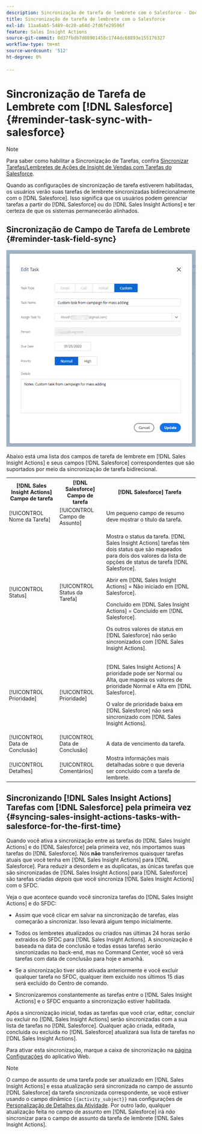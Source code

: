 ```yaml
---
description: Sincronização de tarefa de lembrete com o Salesforce - Documentação do Marketo - Documentação do produto
title: Sincronização de tarefa de lembrete com o Salesforce
exl-id: 11aa6ab5-5489-4c20-a64d-2fd6fe29506f
feature: Sales Insight Actions
source-git-commit: 0d37fbdb7d08901458c1744dc68893e155176327
workflow-type: tm+mt
source-wordcount: '512'
ht-degree: 0%

---
```


# Sincronização de Tarefa de Lembrete com [!DNL Salesforce] {#reminder-task-sync-with-salesforce}

>[!NOTE]
>
>Para saber como habilitar a Sincronização de Tarefas, confira [Sincronizar Tarefas/Lembretes de Ações de Insight de Vendas com Tarefas do Salesforce](/help/marketo/product-docs/marketo-sales-insight/actions/crm/salesforce-integration/sync-sales-activities-to-salesforce.md#sync-sales-insight-actions-tasks-reminders-to-salesforce-tasks).

Quando as configurações de sincronização de tarefa estiverem habilitadas, os usuários verão suas tarefas de lembrete sincronizadas bidirecionalmente com o [!DNL Salesforce]. Isso significa que os usuários podem gerenciar tarefas a partir do [!DNL Salesforce] ou do [!DNL Sales Insight Actions] e ter certeza de que os sistemas permanecerão alinhados.

## Sincronização de Campo de Tarefa de Lembrete {#reminder-task-field-sync}

![](assets/reminder-task-sync-with-salesforce-1.png)

Abaixo está uma lista dos campos de tarefa de lembrete em [!DNL Sales Insight Actions] e seus campos [!DNL Salesforce] correspondentes que são suportados por meio da sincronização de tarefa bidirecional.

<table>
 <tr>
  <th>[!DNL Sales Insight Actions] Campo de tarefa</th>
  <th>[!DNL Salesforce] Campo de tarefa</th>
  <th>[!DNL Salesforce] Tarefa</th>
 </tr>
 <tr>
  <td>[!UICONTROL Nome da Tarefa]</td>
  <td>[!UICONTROL Campo de Assunto]</td>
  <td>Um pequeno campo de resumo deve mostrar o título da tarefa.</td>
 </tr>
 <tr>
  <td>[!UICONTROL Status]</td>
  <td>[!UICONTROL Status da Tarefa]</td>
  <td><p>Mostra o status da tarefa. [!DNL Sales Insight Actions] tarefas têm dois status que são mapeados para dois dos valores da lista de opções de status de tarefa [!DNL Salesforce].</p>
  <p>Abrir em [!DNL Sales Insight Actions] = Não iniciado em [!DNL Salesforce].</p>
  <p>Concluído em [!DNL Sales Insight Actions] = Concluído em [!DNL Salesforce].</p>
  <p>Os outros valores de status em [!DNL Salesforce] não serão sincronizados com [!DNL Sales Insight Actions].</p></td>
 </tr>
 <tr>
  <td>[!UICONTROL Prioridade]</td>
  <td>[!UICONTROL Prioridade]</td>
  <td><p>[!DNL Sales Insight Actions] A prioridade pode ser Normal ou Alta, que mapeia os valores de prioridade Normal e Alta em [!DNL Salesforce].</p>
  <p>O valor de prioridade baixa em [!DNL Salesforce] não será sincronizado com [!DNL Sales Insight Actions].</p></td>
 </tr>
 <tr>
  <td>[!UICONTROL Data de Conclusão]</td>
  <td>[!UICONTROL Data de Conclusão]</td>
  <td>A data de vencimento da tarefa.</td>
 </tr>
 <tr>
  <td>[!UICONTROL Detalhes]</td>
  <td>[!UICONTROL Comentários]</td>
  <td>Mostra informações mais detalhadas sobre o que deveria ser concluído com a tarefa de lembrete.</td>
 </tr>
</table>

## Sincronizando [!DNL Sales Insight Actions] Tarefas com [!DNL Salesforce] pela primeira vez {#syncing-sales-insight-actions-tasks-with-salesforce-for-the-first-time}

Quando você ativa a sincronização entre as tarefas do [!DNL Sales Insight Actions] e do [!DNL Salesforce] pela primeira vez, nós importamos suas tarefas do [!DNL Salesforce]. Nós **não** transferiremos quaisquer tarefas atuais que você tenha em [!DNL Sales Insight Actions] para [!DNL Salesforce]. Para reduzir a desordem e as duplicatas, as únicas tarefas que são sincronizadas de [!DNL Sales Insight Actions] para [!DNL Salesforce] são tarefas criadas *depois* que você sincroniza [!DNL Sales Insight Actions] com o SFDC.

Veja o que acontece quando você sincroniza tarefas do [!DNL Sales Insight Actions] e do SFDC:

* Assim que você clicar em salvar na sincronização de tarefas, elas começarão a sincronizar. Isso levará algum tempo inicialmente.

* Todos os lembretes atualizados ou criados nas últimas 24 horas serão extraídos do SFDC para [!DNL Sales Insight Actions]. A sincronização é baseada na data de conclusão e todas essas tarefas serão sincronizadas no back-end, mas no Command Center, você só verá tarefas com data de conclusão para hoje e amanhã.

* Se a sincronização tiver sido ativada anteriormente e você excluir qualquer tarefa no SFDC, qualquer item excluído nos últimos 15 dias será excluído do Centro de comando.

* Sincronizaremos constantemente as tarefas entre o [!DNL Sales Insight Actions] e o SFDC enquanto a sincronização estiver habilitada.

Após a sincronização inicial, todas as tarefas que você criar, editar, concluir ou excluir no [!DNL Sales Insight Actions] serão sincronizadas com a sua lista de tarefas no [!DNL Salesforce]. Qualquer ação criada, editada, concluída ou excluída no [!DNL Salesforce] atualizará sua lista de tarefas no [!DNL Sales Insight Actions].

Para ativar esta sincronização, marque a caixa de sincronização na [página Configurações](https://toutapp.com/login) do aplicativo Web.

>[!NOTE]
>
>O campo de assunto de uma tarefa pode ser atualizado em [!DNL Sales Insight Actions] e essa atualização será sincronizada no campo de assunto [!DNL Salesforce] da tarefa sincronizada correspondente, se você estiver usando o campo dinâmico `{{activity_subject}}` nas configurações de [Personalização de Detalhes da Atividade](/help/marketo/product-docs/marketo-sales-insight/actions/crm/salesforce-integration/configure-salesforce-activity-detail-customization.md). Por outro lado, qualquer atualização feita no campo de assunto em [!DNL Salesforce] irá _não_ sincronizar para o campo de assunto da tarefa de lembrete [!DNL Sales Insight Actions].
